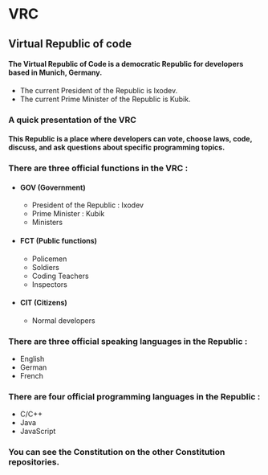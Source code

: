# VRC
## Virtual Republic of code

#### The Virtual Republic of Code is a democratic Republic for developers based in Munich, Germany.
- The current President of the Republic is Ixodev.
- The current Prime Minister of the Republic is Kubik.

### A quick presentation of the VRC

#### This Republic is a place where developers can vote, choose laws, code, discuss, and ask questions about specific programming topics.




### There are three official functions in the VRC :
- #### GOV (Government)
  - President of the Republic : Ixodev
  - Prime Minister : Kubik
  - Ministers

- #### FCT (Public functions)
  - Policemen
  - Soldiers
  - Coding Teachers
  - Inspectors

- #### CIT (Citizens)
  - Normal developers

### There are three official speaking languages in the Republic :
- English
- German
- French

### There are four official programming languages in the Republic :
- C/C++
- Java
- JavaScript


### You can see the Constitution on the other Constitution repositories.
